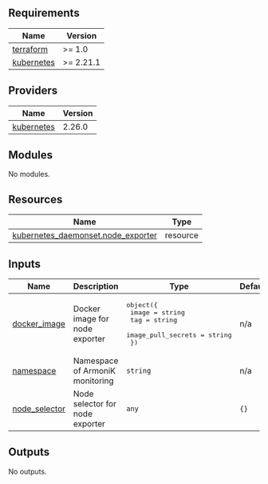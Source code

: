 <!-- BEGIN_TF_DOCS -->
## Requirements

| Name | Version |
|------|---------|
| <a name="requirement_terraform"></a> [terraform](#requirement\_terraform) | >= 1.0 |
| <a name="requirement_kubernetes"></a> [kubernetes](#requirement\_kubernetes) | >= 2.21.1 |

## Providers

| Name | Version |
|------|---------|
| <a name="provider_kubernetes"></a> [kubernetes](#provider\_kubernetes) | 2.26.0 |

## Modules

No modules.

## Resources

| Name | Type |
|------|------|
| [kubernetes_daemonset.node_exporter](https://registry.terraform.io/providers/hashicorp/kubernetes/latest/docs/resources/daemonset) | resource |

## Inputs

| Name | Description | Type | Default | Required |
|------|-------------|------|---------|:--------:|
| <a name="input_docker_image"></a> [docker\_image](#input\_docker\_image) | Docker image for node exporter | <pre>object({<br>    image              = string<br>    tag                = string<br>    image_pull_secrets = string<br>  })</pre> | n/a | yes |
| <a name="input_namespace"></a> [namespace](#input\_namespace) | Namespace of ArmoniK monitoring | `string` | n/a | yes |
| <a name="input_node_selector"></a> [node\_selector](#input\_node\_selector) | Node selector for node exporter | `any` | `{}` | no |

## Outputs

No outputs.
<!-- END_TF_DOCS -->
